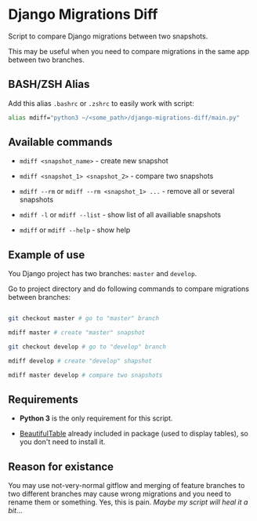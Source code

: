 # Django Migrations Diff

Script to compare Django migrations between two snapshots.

This may be useful when you need to compare migrations in the same app between two branches.

## BASH/ZSH Alias

Add this alias `.bashrc` or `.zshrc` to easily work with script:

```bash
alias mdiff="python3 ~/<some_path>/django-migrations-diff/main.py"
```

## Available commands

* `mdiff <snapshot_name>` - create new snapshot

* `mdiff <snapshot_1> <snapshot_2>` - compare two snapshots

* `mdiff --rm` or `mdiff --rm <snapshot_1> ...` - remove all or several
  snapshots

* `mdiff -l` or `mdiff --list` - show list of all availiable snapshots

* `mdiff` or `mdiff --help` - show help

## Example of use

You Django project has two branches: `master` and `develop`.

Go to project directory and do following commands to compare migrations
between branches:

```bash

git checkout master # go to "master" branch

mdiff master # create "master" snapshot

git checkout develop # go to "develop" branch

mdiff develop # create "develop" shapshot

mdiff master develop # compare two snapshots
```

## Requirements

* **Python 3** is the only requirement for this script.

* [BeautifulTable](https://github.com/pri22296/beautifultable) already included in package (used to display tables), so you don't need to install it.

## Reason for existance

You may use not-very-normal gitflow and merging of feature branches to two
different branches may cause wrong migrations and you need to rename them or
something. Yes, this is pain. *Maybe my script will heal it a bit*...

